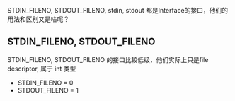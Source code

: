 STDIN_FILENO, STDOUT_FILENO, stdin, stdout 都是Interface的接口，他们的用法和区别又是啥呢？

## STDIN_FILENO, STDOUT_FILENO

STDIN_FILENO, STDOUT_FILENO 的接口比较低级，他们实际上只是file descriptor, 属于 int 类型

- STDIN_FILENO = 0
- STDOUT_FILENO = 1


